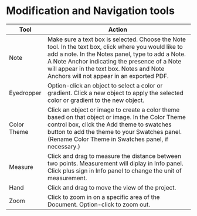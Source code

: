# Modification and Navigation tools

| Tool | Action |
| --- | --- |
| Note | Make sure a text box is selected. Choose the Note tool. In the text box, click where you would like to add a note. In the Notes panel, type to add a Note. A Note Anchor indicating the presence of a Note will appear in the text box. Notes and Note Anchors will not appear in an exported PDF. |
| Eyedropper | Option-click an object to select a color or gradient. Click a new object to apply the selected color or gradient to the new object. |
| Color Theme | Click an object or image to create a color theme based on that object or image. In the Color Theme control box, click the Add theme to swatches button to add the theme to your Swatches panel. (Rename Color Theme in Swatches panel, if necessary.) |
| Measure | Click and drag to measure the distance between two points. Measurement will diplay in Info panel. Click plus sign in Info panel to change the unit of measurement. |
| Hand | Click and drag to move the view of the project.  |
| Zoom | Click to zoom in on a specific area of the Document. Option-click to zoom out. |

